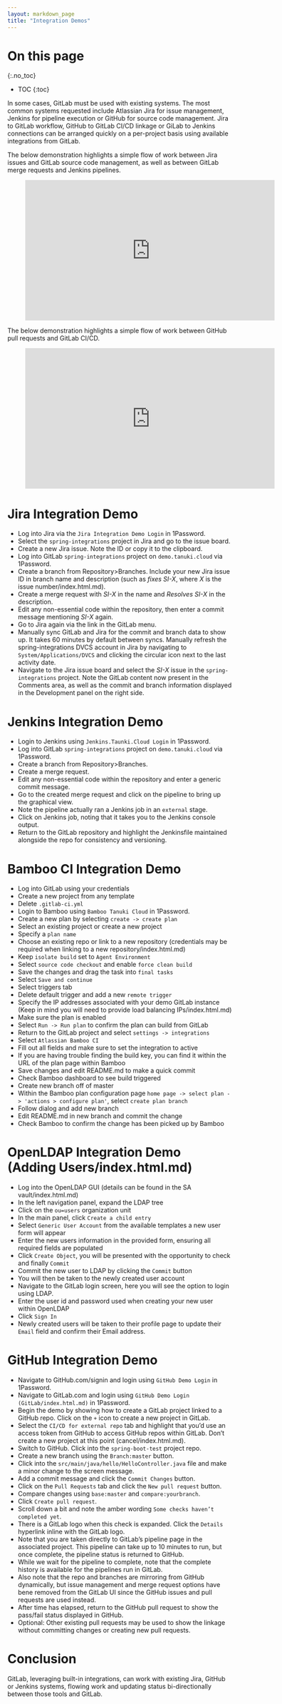 ```yaml
---
layout: markdown_page
title: "Integration Demos"
---
```


# On this page
{:.no_toc}

- TOC
{:toc}

In some cases, GitLab must be used with existing systems. The most common systems requested include Atlassian Jira for issue management, Jenkins for pipeline execution or GitHub for source code management. Jira to GitLab workflow, GitHub to GitLab CI/CD linkage or GiLab to Jenkins connections can be arranged quickly on a per-project basis using available integrations from GitLab.

The below demonstration highlights a simple flow of work between Jira issues and GitLab source code management, as well as between GitLab merge requests and Jenkins pipelines.

<figure class="video_container">
<iframe width="560" height="315" src="https://www.youtube.com/embed/Jn-_fyra7xQ" frameborder="0" allow="autoplay; encrypted-media" allowfullscreen></iframe>
</figure>

The below demonstration highlights a simple flow of work between GitHub pull requests and GitLab CI/CD.

<figure class="video_container">
<iframe width="560" height="315" src="https://www.youtube.com/embed/qgl3F2j-1cI" frameborder="0" allow="autoplay; encrypted-media" allowfullscreen></iframe>
</figure>

# Jira Integration Demo

* Log into Jira via the `Jira Integration Demo Login` in 1Password.
* Select the `spring-integrations` project in Jira and go to the issue board.
* Create a new Jira issue. Note the ID or copy it to the clipboard.
* Log into GitLab `spring-integrations` project on `demo.tanuki.cloud` via 1Password.
* Create a branch from Repository>Branches. Include your new Jira issue ID in branch name and description (such as _fixes SI-X_, where _X_ is the issue number/index.html.md).
* Create a merge request with _SI-X_ in the name and _Resolves SI-X_ in the description.
* Edit any non-essential code within the repository, then enter a commit message mentioning _SI-X_ again.
* Go to Jira again via the link in the GitLab menu.
* Manually sync GitLab and Jira for the commit and branch data to show up. It takes 60 minutes by default between syncs. Manually refresh the spring-integrations DVCS account in Jira by navigating to `System/Applications/DVCS` and clicking the circular icon next to the last activity date.
* Navigate to the Jira issue board and select the _SI-X_ issue in the `spring-integrations` project. Note the GitLab content now present in the Comments area, as well as the commit and branch information displayed in the Development panel on the right side.

# Jenkins Integration Demo

* Login to Jenkins using `Jenkins.Taunki.Cloud Login` in 1Password.
* Log into GitLab `spring-integrations` project on `demo.tanuki.cloud` via 1Password.
* Create a branch from Repository>Branches.
* Create a merge request.
* Edit any non-essential code within the repository and enter a generic commit message.
* Go to the created merge request and click on the pipeline to bring up the graphical view.
* Note the pipeline actually ran a Jenkins job in an `external` stage.
* Click on Jenkins job, noting that it takes you to the Jenkins console output.
* Return to the GitLab repository and highlight the Jenkinsfile maintained alongside the repo for consistency and versioning.

# Bamboo CI Integration Demo

* Log into GitLab using your credentials
* Create a new project from any template
* Delete `.gitlab-ci.yml`
* Login to Bamboo using `Bamboo Tanuki Cloud` in 1Password.
* Create a new plan by selecting `create -> create plan`
* Select an existing project or create a new project
* Specify a `plan name`
* Choose an existing repo or link to a new repository (credentials may be required when linking to a new repository/index.html.md)
* Keep `isolate build` set to `Agent Environment`
* Select `source code checkout` and enable `force clean build`
* Save the changes and drag the task into `final tasks`
* Select `Save and continue`
* Select triggers tab
* Delete default trigger and add a new `remote trigger`
* Specify the IP addresses associated with your demo GitLab instance (Keep in mind you will need to provide load balancing IPs/index.html.md)
* Make sure the plan is enabled
* Select `Run -> Run plan` to confirm the plan can build from GitLab
* Return to the GitLab project and select `settings -> integrations`
* Select `Atlassian Bamboo CI`
* Fill out all fields and make sure to set the integration to active
* If you are having trouble finding the build key, you can find it within the URL of the plan page within Bamboo
* Save changes and edit README.md to make a quick commit
* Check Bamboo dashboard to see build triggered
* Create new branch off of master
* Within the Bamboo plan configuration page `home page -> select plan -> 'actions > configure plan'`, select `create plan branch`
* Follow dialog and add new branch
* Edit README.md in new branch and commit the change
* Check Bamboo to confirm the change has been picked up by Bamboo

# OpenLDAP Integration Demo (Adding Users/index.html.md)

* Log into the OpenLDAP GUI (details can be found in the SA vault/index.html.md)
* In the left navigation panel, expand the LDAP tree
* Click on the `ou=users` organization unit
* In the main panel, click `Create a child entry`
* Select `Generic User Account` from the available templates a new user form will appear
* Enter the new users information in the provided form, ensuring all required fields are populated
* Click `Create Object`, you will be presented with the opportunity to check and finally `Commit`
* Commit the new user to LDAP by clicking the `Commit` button
* You will then be taken to the newly created user account
* Navigate to the GitLab login screen, here you will see the option to login using LDAP.
* Enter the user id and password used when creating your new user within OpenLDAP
* Click `Sign In`
* Newly created users will be taken to their profile page to update their `Email` field and confirm their Email address.

# GitHub Integration Demo

* Navigate to GitHub.com/signin and login using `GitHub Demo Login` in 1Password.
* Navigate to GitLab.com and login using `GitHub Demo Login (GitLab/index.html.md)` in 1Password.
* Begin the demo by showing how to create a GitLab project linked to a GitHub repo. Click on the `+` icon to create a new project in GitLab.
* Select the `CI/CD for external repo` tab and highlight that you’d use an access token from GitHub to access GitHub repos within GitLab. Don’t create a new project at this point (cancel/index.html.md).
* Switch to GitHub. Click into the `spring-boot-test` project repo.
* Create a new branch using the `Branch:master` button.
* Click into the `src/main/java/hello/HelloController.java` file and make a minor change to the screen message.
* Add a commit message and click the `Commit Changes` button.
* Click on the `Pull Requests` tab and click the `New pull request` button.
* Compare changes using `base:master` and `compare:yourbranch`.
* Click `Create pull request`.
* Scroll down a bit and note the amber wording `Some checks haven’t completed yet`.
* There is a GitLab logo when this check is expanded. Click the `Details` hyperlink inline with the GitLab logo.
* Note that you are taken directly to GitLab’s pipeline page in the associated project. This pipeline can take up to 10 minutes to run, but once complete, the pipeline status is returned to GitHub.
* While we wait for the pipeline to complete, note that the complete history is available for the pipelines run in GitLab.
* Also note that the repo and branches are mirroring from GitHub dynamically, but issue management and merge request options have bene removed from the GitLab UI since the GitHub issues and pull requests are used instead.
* After time has elapsed, return to the GitHub pull request to show the pass/fail status displayed in GitHub.
* Optional: Other existing pull requests may be used to show the linkage without committing changes or creating new pull requests.

# Conclusion

GitLab, leveraging built-in integrations, can work with existing Jira, GitHub or Jenkins systems, flowing work and updating status bi-directionally between those tools and GitLab.
